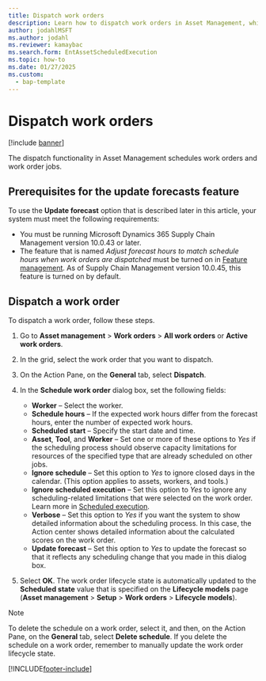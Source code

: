 ```yaml
---
title: Dispatch work orders
description: Learn how to dispatch work orders in Asset Management, which schedules work orders and work order jobs.
author: jodahlMSFT
ms.author: jodahl
ms.reviewer: kamaybac
ms.search.form: EntAssetScheduledExecution 
ms.topic: how-to
ms.date: 01/27/2025
ms.custom: 
  - bap-template
---
```


# Dispatch work orders

[!include [banner](../../includes/banner.md)]

The dispatch functionality in Asset Management schedules work orders and work order jobs.

## Prerequisites for the update forecasts feature

To use the **Update forecast** option that is described later in this article, your system must meet the following requirements:

- You must be running Microsoft Dynamics 365 Supply Chain Management version 10.0.43 or later.
- The feature that is named *Adjust forecast hours to match schedule hours when work orders are dispatched* must be turned on in [Feature management](../../../fin-ops-core/fin-ops/get-started/feature-management/feature-management-overview.md). As of Supply Chain Management version 10.0.45, this feature is turned on by default.

## Dispatch a work order

To dispatch a work order, follow these steps.

1. Go to **Asset management** \> **Work orders** \> **All work orders** or **Active work orders**.
1. In the grid, select the work order that you want to dispatch.
1. On the Action Pane, on the **General** tab, select **Dispatch**.
1. In the **Schedule work order** dialog box, set the following fields:

    - **Worker** – Select the worker.
    - **Schedule hours** – If the expected work hours differ from the forecast hours, enter the number of expected work hours.
    - **Scheduled start** – Specify the start date and time.
    - **Asset**, **Tool**, and **Worker** – Set one or more of these options to *Yes* if the scheduling process should observe capacity limitations for resources of the specified type that are already scheduled on other jobs.
    - **Ignore schedule** – Set this option to *Yes* to ignore closed days in the calendar. (This option applies to assets, workers, and tools.)
    - **Ignore scheduled execution** – Set this option to *Yes* to ignore any scheduling-related limitations that were selected on the work order. Learn more in [Scheduled execution](../setup-for-work-orders/scheduled-execution.md).
    - **Verbose** – Set this option to *Yes* if you want the system to show detailed information about the scheduling process. In this case, the Action center shows detailed information about the calculated scores on the work order.
    - **Update forecast** – Set this option to *Yes* to update the forecast so that it reflects any scheduling change that you made in this dialog box.

1. Select **OK**. The work order lifecycle state is automatically updated to the **Scheduled state** value that is specified on the **Lifecycle models** page (**Asset management** \> **Setup** \> **Work orders** \> **Lifecycle models**).

> [!NOTE]
> To delete the schedule on a work order, select it, and then, on the Action Pane, on the **General** tab, select **Delete schedule**. If you delete the schedule on a work order, remember to manually update the work order lifecycle state.

[!INCLUDE[footer-include](../../../includes/footer-banner.md)]
